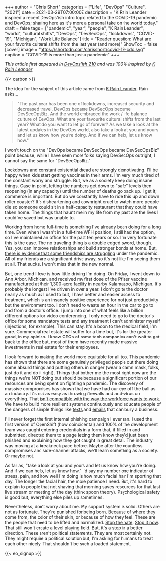 +++
author = "Chris Short"
categories = ["Life", "DevOps", "Culture", "2021"]
date = 2021-03-29T07:00:00Z
description = "K Rain Leander inspired a recent DevOps'ish intro topic related to the COVID-19 pandemic and DevOps; sharing here as it's more a personal take on the world today."
draft = false
tags = ["pandemic", "year", "people", "K Rain Leander", "world", "cultural shifts", "DevOps", "DevSecOps", "lockdowns", "COVID-19", "Michigan", "Work Life Balance"]
title = "Reader question: What are your favorite cultural shifts from the last year (and more)"
ShowToc = false
[cover]
image = "https://shortcdn.com/chrisshort/covid-19-cdc.svg"
caption = "COVID-19 is more than just a pandemic"
+++

*This article first appeared in [DevOps'ish 210](https://devopsish.com/210/) and was 100% inspired by [K Rain Leander](https://twitter.com/rainleander/status/1373299864902246400)*

{{< carbon >}}

The idea for the subject of this article came from [K Rain Leander](https://twitter.com/rainleander/status/1373299864902246400). Rain asks...

> "The past year has been one of lockdowns, increased security and decreased travel. DevOps became DevSecOps became DevSecOpsBiz. And the world embraced the work / life balance culture of DevOps. What are your favourite cultural shifts from the last year? What do you want to let go of forever? As we take a look at the latest updates in the DevOps world, also take a look at you and yours and let us know how you’re doing. And if we can help, let us know how."

I won’t touch on the "DevOps became DevSecOps became DevSecOpsBiz" point because, while I have seen more folks saying DevSecOps outright, I cannot say the same for "DevSecOpsBiz."

Lockdowns and constant existential dread are strongly demotivating. I'll be happy when kids start getting vaccines in their arms. I'm very much tired of the constant worry and struggle. But, we as a society keep doing insane things. Case in point, letting the numbers get down to "safe" levels then reopening (in any capacity) until the number of deaths go back up. I get it; commerce is important. But do we constantly have to ride this up and down roller coaster? It's disheartening and downright cruel to watch more people die so someone could sit in a half-capacity restaurant that they could have taken home. The things that haunt me in my life from my past are the lives I could've saved but was unable to.

Working from home full-time is something I've already been doing for a long time. Even when I wasn't in a full-time WFH position, I still had the option, so I've maintained an office for the past ten years or so. I'm very fortunate this is the case. The no traveling thing is a double edged sword, though. Yes, you can improve relationships and build stronger bonds at home. But, [there is evidence that some friendships are struggling](https://www.theatlantic.com/health/archive/2021/01/pandemic-goodbye-casual-friends/617839/) under the pandemic. All of my friends are a significant drive away, so it's not like I'm seeing them at all. That sucks. I won't miss that in the new normal.

But, one trend I love is how little driving I’m doing. On Friday, I went down to Ann Arbor, Michigan, and received my first dose of the Pfizer vaccine manufactured at their 1,300-acre facility in nearby Kalamazoo, Michigan. It's probably the longest I've driven in over a year. I don't go to the doctor nearly as much as I used to but, I have better and easier access to treatment, which is an insanely positive experience for not just productivity but the environment too. I don't need to waste an hour in the car to go to and from a doctor's office. I jump into one of what feels like a billion different options for video conferencing. I only need to go to the doctor's office for some mandatory tests and any treatment I can't administer myself (injections, for example). This can stay. It's a boon to the medical field, I'm sure. Commercial real estate will suffer for a time but, it's for the greater good, in my opinion. I know CEOs of some tech companies can't wait to get back to the office but, most of them have recently made massive investments in real estate for their employees.

I look forward to making the world more equitable for all too. This pandemic has shown that there are some genuinely privileged people out there doing some absurd things and putting others in danger (wear a damn mask, folks, just do it and do it right). Things that bother me the most right now are the things we're NOT doing but should be because a significant portion of our resources are being spent on fighting a pandemic. The discovery of massive compromises has shown that we have had our eye off the ball as an industry. It's not as easy as throwing firewalls and anti-virus on everything. That [isn't compatible with the way the workforce wants to work](https://www.ciodive.com/news/gen-z-millennials-tech-demands-workplace/596745/). We have to build more resilient systems continuously and educate people of the dangers of simple things like [texts](https://arstechnica.com/information-technology/2021/03/16-attack-let-hacker-intercept-a-t-mobile-users-text-messages/) and [emails](https://www.tripwire.com/state-of-security/featured/fbi-statistics-underline-orrific-cost-of-business-email-compromise/) that can bury a business.

I'll never forget the first internal phishing campaign I ever ran. I used the first version of OpenShift (how coincidental) and 100% of the development team was caught entering credentials in a form that, if filled in and submitted, directed them to a page letting them know they'd just been phished and explaining how they got caught in great detail. The industry was moving at a breakneck pace before.  Maybe after the countless compromises and side-channel attacks, we'll learn something as a society. Or maybe not.

As far as, "take a look at you and yours and let us know how you're doing. And if we can help, let us know how." I'd say my number one indicator of stress, pain, and how well I'm doing is how much facial hair I'm sporting that day. The longer the facial hair, the more patience I need. But, it's hard to explain to people that not shaving that morning saves resources for that last live stream or meeting of the day (think spoon theory). Psychological safety is good but, everything else piles up sometimes.

Nevertheless, don't worry about me. My support system is solid. Others are not as fortunate. They're punished for being born. Because of where they come from, the color of their skin, or because of how they feel. These are the people that need to be lifted and normalized. [Stop the hate](https://www.redhat.com/en/blog/red-hat-stands-asian-community-and-condemns-recent-violence). [Stop it now](https://blacklivesmatter.com/). That still won't create a level playing field. But, it's a step in a better direction. These aren't political statements. They are most certainly not. They might require a political solution but, I'm asking for humans to treat each other nicely. That shouldn't be such a loaded statement.

{{< eo_signup >}}
